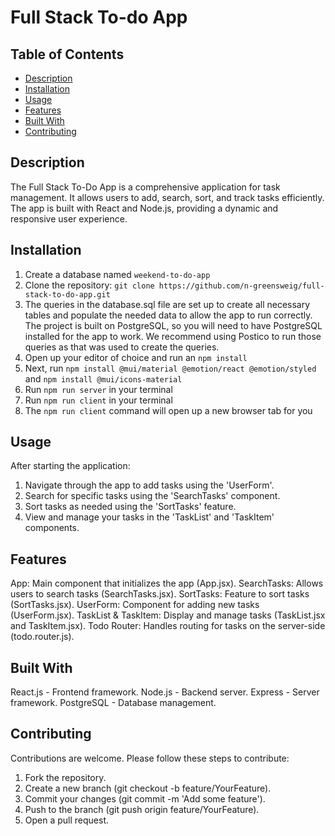 # Full Stack To-do App

## Table of Contents
- [Description](#Description)
- [Installation](#Installation)
- [Usage](#Usage)
- [Features](#Features)
- [Built With](#Built-With)
- [Contributing](#Contributing)

## Description
The Full Stack To-Do App is a comprehensive application for task management. It allows users to add, search, sort, and track tasks efficiently. The app is built with React and Node.js, providing a dynamic and responsive user experience.

## Installation

1. Create a database named ```weekend-to-do-app```
2. Clone the repository: ```git clone https://github.com/n-greensweig/full-stack-to-do-app.git```
3. The queries in the database.sql file are set up to create all necessary tables and populate the needed data to allow the app to run correctly. The project is built on PostgreSQL, so you will need to have PostgreSQL installed for the app to work. We recommend using Postico to run those queries as that was used to create the queries.
4. Open up your editor of choice and run an ```npm install```
5. Next, run ```npm install @mui/material @emotion/react @emotion/styled``` and ```npm install @mui/icons-material```
6. Run ```npm run server``` in your terminal
7. Run ```npm run client``` in your terminal
8. The ```npm run client``` command will open up a new browser tab for you

## Usage
After starting the application:
1. Navigate through the app to add tasks using the 'UserForm'.
2. Search for specific tasks using the 'SearchTasks' component.
3. Sort tasks as needed using the 'SortTasks' feature.
4. View and manage your tasks in the 'TaskList' and 'TaskItem' components.

## Features
App: Main component that initializes the app (App.jsx).
SearchTasks: Allows users to search tasks (SearchTasks.jsx).
SortTasks: Feature to sort tasks (SortTasks.jsx).
UserForm: Component for adding new tasks (UserForm.jsx).
TaskList & TaskItem: Display and manage tasks (TaskList.jsx and TaskItem.jsx).
Todo Router: Handles routing for tasks on the server-side (todo.router.js).

## Built With
React.js - Frontend framework.
Node.js - Backend server.
Express - Server framework.
PostgreSQL - Database management.

## Contributing
Contributions are welcome. Please follow these steps to contribute:
1. Fork the repository.
2. Create a new branch (git checkout -b feature/YourFeature).
3. Commit your changes (git commit -m 'Add some feature').
4. Push to the branch (git push origin feature/YourFeature).
5. Open a pull request.
